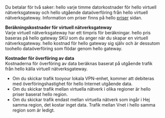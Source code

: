 Du betalar för två saker: hello varje timme datorkostnader för hello virtuell nätverksgateway och hello utgående dataöverföring från hello virtuell nätverksgateway. Information om priser finns på hello [priser](https://azure.microsoft.com/pricing/details/vpn-gateway) sidan.

**Beräkningskostnader för virtuell nätverksgateway**<br>Varje virtuell nätverksgateway har ett timpris för beräkningar. hello pris baseras på hello gateway SKU som du anger när du skapar en virtuell nätverksgateway. hello kostnad för hello gateway sig själv och är dessutom toohello dataöverföring som flödar genom hello gateway.

**Kostnader för överföring av data**<br>Kostnaderna för överföring av data beräknas baserat på utgående trafik från hello källa virtuell nätverksgateway.

* Om du skickar trafik tooyour lokala VPN-enhet, kommer att debiteras med överföringshastighet för hello Internet utgående data.
* Om du skickar trafik mellan virtuella nätverk i olika regioner är hello priser baserat hello region.
* Om du skickar trafik endast mellan virtuella nätverk som ingår i Hej samma region, det kostar inget data. Trafik mellan Vnet i hello samma region som är ledigt.

